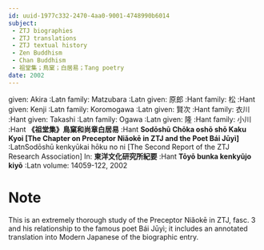 ```yaml
---
id: uuid-1977c332-2470-4aa0-9001-4748990b6014
subject: 
 - ZTJ biographies
 - ZTJ translations
 - ZTJ textual history
 - Zen Buddhism
 - Chan Buddhism
 - 祖堂集；鳥窠；白居易；Tang poetry
date: 2002
---
```


given: Akira :Latn
family: Matzubara :Latn
given: 原郎 :Hant
family: 松 :Hant
given: Kenji :Latn
family: Koromogawa :Latn
given: 賢次 :Hant
family: 衣川 :Hant
given: Takashi :Latn
family: Ogawa :Latn
given: 隆 :Hant
family: 小川 :Hant
**《祖堂集》鳥窠和尚章白居易** :Hant
**Sodōshū Chōka oshō shō Kaku Kyoi [The Chapter on Preceptor Niǎokē in ZTJ and the Poet Bái Jūyì]** :LatnSodōshū kenkyūkai hōku no ni [The Second Report of the ZTJ Research Association]
In: 
**東洋文化研究所紀要** :Hant
**Tōyō bunka kenkyūjo kiyō** :Latn
volume: 14059-122, 2002
# Note
This is an extremely thorough study of the Preceptor Niǎokē in ZTJ, fasc. 3 and his relationship to the famous poet Bái Jūyì; it includes an annotated translation into Modern Japanese of the biographic entry.